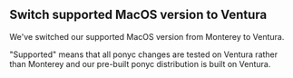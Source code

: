 ## Switch supported MacOS version to Ventura

We've switched our supported MacOS version from Monterey to Ventura.

"Supported" means that all ponyc changes are tested on Ventura rather than Monterey and our pre-built ponyc distribution is built on Ventura.

